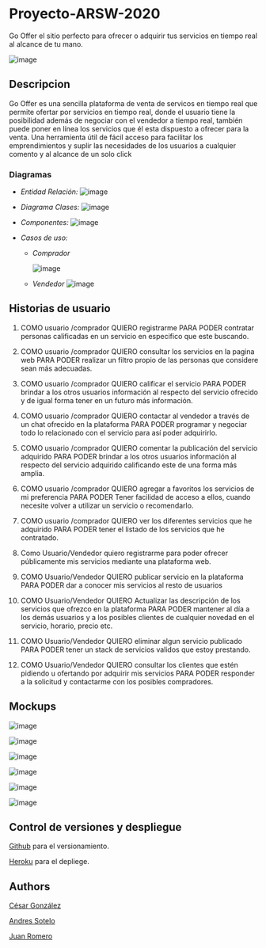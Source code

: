 # Proyecto-ARSW-2020

Go Offer el sitio perfecto para ofrecer o adquirir  tus servicios  en tiempo real al alcance de tu mano.


   ![image](https://github.com/aosfandres/Proyecto-ARSW-2020/blob/master/resources/logo.PNG)

## Descripcion

Go Offer es una sencilla plataforma de venta de servicos en tiempo real que permite ofertar por servicios en tiempo real,
donde el usuario tiene la posibilidad además de negociar con el vendedor a tiempo real, también puede poner en línea los servicios que él esta dispuesto a ofrecer para la venta.
Una herramienta útil de fácil acceso para facilitar los emprendimientos y suplir las necesidades de los usuarios a cualquier comento y al alcance de un solo click


### Diagramas
   - *Entidad Relación:*
	![image](https://github.com/aosfandres/Proyecto-ARSW-2020/blob/master/resources/entidadRelacion.png)
	
   - *Diagrama Clases:*
	![image](https://github.com/aosfandres/Proyecto-ARSW-2020/blob/master/resources/clases2.png)
	
   - *Componentes:*
	![image](https://github.com/aosfandres/Proyecto-ARSW-2020/blob/master/resources/Componentes.png)
			
   - *Casos de uso:*
   
      - *Comprador*
      
      	![image](https://github.com/aosfandres/Proyecto-ARSW-2020/blob/master/resources/casoguan.png)
			
      - *Vendedor*
		![image](https://github.com/aosfandres/Proyecto-ARSW-2020/blob/master/resources/caso2.png)

## Historias de usuario
 1. COMO usuario /comprador
 QUIERO registrarme
 PARA PODER contratar personas calificadas en un servicio en especifico que este buscando.

 2. COMO usuario /comprador
QUIERO consultar los servicios en la pagina web 
PARA PODER realizar un filtro propio de las personas que considere sean más adecuadas.

 3. COMO  usuario /comprador
QUIERO calificar el servicio
PARA PODER brindar a los otros usuarios información al respecto del servicio ofrecido y de igual forma tener en un futuro más información.

 4. COMO usuario /comprador
QUIERO contactar al vendedor a través de un chat ofrecido en la plataforma
PARA PODER programar y negociar todo lo relacionado con el servicio para así poder adquirirlo.

 5. COMO usuario /comprador
QUIERO comentar la publicación del servicio adquirido 
PARA PODER brindar a los otros usuarios información al respecto del servicio adquirido calificando este de una forma más amplia.

 6. COMO usuario /comprador 
QUIERO agregar a favoritos los servicios de mi preferencia
PARA PODER Tener facilidad de acceso a ellos, cuando necesite volver a utilizar un servicio o recomendarlo.

 7. COMO usuario /comprador 
QUIERO ver los diferentes servicios que he adquirido
PARA PODER tener el listado de los servicios que he contratado.

 8. Como Usuario/Vendedor 
quiero registrarme
 para poder ofrecer públicamente mis servicios mediante una plataforma web.

 9. COMO Usuario/Vendedor 
QUIERO publicar servicio en la plataforma
PARA PODER dar a conocer mis servicios al resto de usuarios 

 10. COMO Usuario/Vendedor
QUIERO  Actualizar las descripción de los servicios que ofrezco en la plataforma
PARA PODER mantener al día a los demás usuarios y a los posibles clientes de cualquier novedad en el servicio, horario, precio etc.

 11. COMO Usuario/Vendedor
QUIERO eliminar algun servicio publicado
PARA PODER tener un stack de servicios validos que estoy prestando.

 12. COMO Usuario/Vendedor
QUIERO consultar los clientes que estén pidiendo u ofertando por adquirir mis servicios
PARA PODER responder a la solicitud y contactarme con los posibles compradores.

 
 ## Mockups
 ![image](https://github.com/aosfandres/Proyecto-ARSW-2020/blob/master/resources/principal.PNG)
 
 ![image](https://github.com/aosfandres/Proyecto-ARSW-2020/blob/master/resources/login.PNG)
 
 ![image](https://github.com/aosfandres/Proyecto-ARSW-2020/blob/master/resources/mios.PNG)
 
 ![image](https://github.com/aosfandres/Proyecto-ARSW-2020/blob/master/resources/registrar.PNG)
 
 ![image](https://github.com/aosfandres/Proyecto-ARSW-2020/blob/master/resources/chat.PNG)
 
 ![image](https://github.com/aosfandres/Proyecto-ARSW-2020/blob/master/resources/servicio.PNG)
 
	

## Control de versiones y despliegue

[Github](https://github.com/) para el versionamiento.

[Heroku](https://picante-demo.herokuapp.com/index.html) para el depliege.

## Authors

[César González](https://github.com/csarssj) 

[Andres Sotelo](https://github.com/aosfandres)

[Juan Romero](https://github.com/JuanRomero11)
